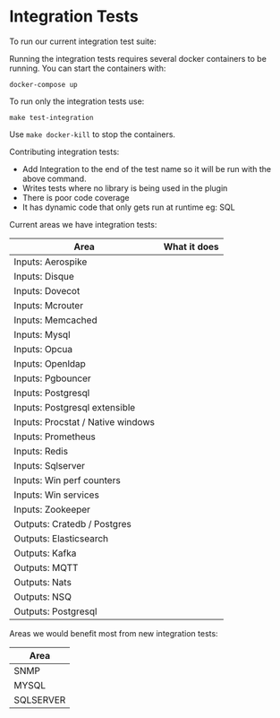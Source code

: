 # Integration Tests

To run our current integration test suite: 

Running the integration tests requires several docker containers to be
running.  You can start the containers with:
```
docker-compose up
```

To run only the integration tests use:

```
make test-integration
```

Use `make docker-kill` to stop the containers.

Contributing integration tests: 

- Add Integration to the end of the test name so it will be run with the above command.
- Writes tests where no library is being used in the plugin
- There is poor code coverage
- It has dynamic code that only gets run at runtime eg: SQL

Current areas we have integration tests: 

| Area                               | What it does                              |
|------------------------------------|-------------------------------------------|
| Inputs: Aerospike                  |                                           |
| Inputs: Disque                     |                                           |
| Inputs: Dovecot                    |                                           |                         
| Inputs: Mcrouter                   |                                           |                         
| Inputs: Memcached                  |                                           |                         
| Inputs: Mysql                      |                                           |                         
| Inputs: Opcua                      |                                           |                         
| Inputs: Openldap                   |                                           |                          
| Inputs: Pgbouncer                  |                                           |                         
| Inputs: Postgresql                 |                                           |                         
| Inputs: Postgresql extensible      |                                           |                          
| Inputs: Procstat / Native windows  |                                           |                           
| Inputs: Prometheus                 |                                           |                          
| Inputs: Redis                      |                                           |                          
| Inputs: Sqlserver                  |                                           |                         
| Inputs: Win perf counters          |                                           |                          
| Inputs: Win services               |                                           |                          
| Inputs: Zookeeper                  |                                           |                            
| Outputs: Cratedb / Postgres        |                                           |                          
| Outputs: Elasticsearch             |                                           |                          
| Outputs: Kafka                     |                                           |                          
| Outputs: MQTT                      |                                           |                          
| Outputs: Nats                      |                                           |                          
| Outputs: NSQ                       |                                           |                        
| Outputs: Postgresql                |                                           |                        

Areas we would benefit most from new integration tests:

| Area                               |
|------------------------------------|
|  SNMP                              |  
|  MYSQL                             |  
|  SQLSERVER                         |  

